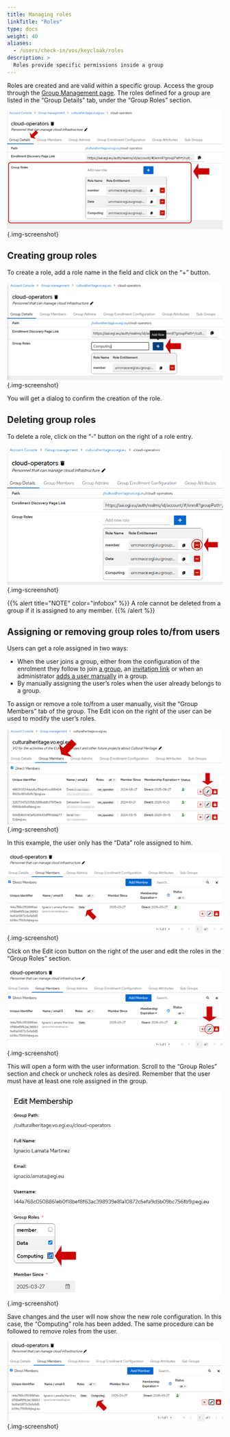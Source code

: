 ```yaml
---
title: Managing roles
linkTitle: "Roles"
type: docs
weight: 40
aliases:
  - /users/check-in/vos/keycloak/roles
description: >
  Roles provide specific permissions inside a group
---
```


Roles are created and are valid within a specific group. Access the group
through the
[Group Management page](https://aai.egi.eu/auth/realms/id/account/#/groups/admingroups).
The roles defined for a group are listed in the “Group Details” tab, under the
“Group Roles” section.

![Section listing the group roles](./roles_section.png) {.img-screenshot}

## Creating group roles

To create a role, add a role name in the field and click on the “+” button.

![Create role](./role_create.png) {.img-screenshot}

You will get a dialog to confirm the creation of the role.

## Deleting group roles

To delete a role, click on the “-“ button on the right of a role entry.

![Delete role](./role_delete.png) {.img-screenshot}

{{% alert title="NOTE" color="infobox" %}} A role cannot be deleted from a group
if it is assigned to any member. {{% /alert %}}

## Assigning or removing group roles to/from users

Users can get a role assigned in two ways:

- When the user joins a group, either from the configuration of the enrolment
  they follow to join [a group](../groups/#group-information), an
  [invitation link](../members/#adding-users-to-a-group-by-invitation) or when
  an administrator
  [adds a user manually](../members/#adding-users-to-a-group-manually) in a
  group.
- By manually assigning the user’s roles when the user already belongs to a
  group.

To assign or remove a role to/from a user manually, visit the “Group Members”
tab of the group. The Edit icon on the right of the user can be used to modify
the user’s roles.

![Edit user](./member_edit.png) {.img-screenshot}

In this example, the user only has the “Data” role assigned to him.

![Example of user with one role](./roles_list_before.png) {.img-screenshot}

Click on the Edit icon button on the right of the user and edit the roles in the
“Group Roles” section.

![Edit user](./roles_member_edit.png) {.img-screenshot}

This will open a form with the user information. Scroll to the “Group Roles”
section and check or uncheck roles as desired. Remember that the user must have
at least one role assigned in the group.

![Edit user to add a new role](./roles_edit.png) {.img-screenshot}

Save changes and the user will now show the new role configuration. In this
case, the “Computing” role has been added. The same procedure can be followed to
remove roles from the user.

![Example of user with two roles](./roles_list_after.png) {.img-screenshot}
